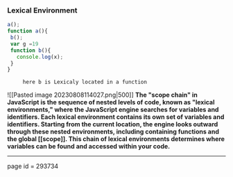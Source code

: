 ### Lexical Environment
```js 
a();
function a(){
 b();
 var g =19
 function b(){
   console.log(x);
 }
}
```
		 here b is Lexicaly located in a function 

![[Pasted image 20230808114027.png|500]]
		**The "scope chain" in JavaScript is the sequence of nested levels of code, known as "lexical environments," where the JavaScript engine searches for variables and identifiers. Each lexical environment contains its own set of variables and identifiers. Starting from the current location, the engine looks outward through these nested environments, including containing functions and the global [[scope]]. This chain of lexical environments determines where variables can be found and accessed within your code.**





-------------
page id =  293734